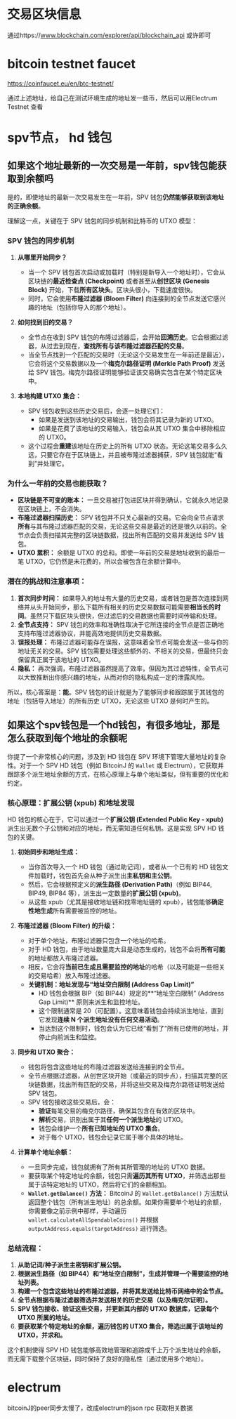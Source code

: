 # 交易区块信息
通过https://www.blockchain.com/explorer/api/blockchain_api 或许即可


# bitcoin testnet faucet
https://coinfaucet.eu/en/btc-testnet/

通过上述地址，给自己在测试环境生成的地址发一些币，然后可以用Electrum Testnet 查看

# spv节点， hd 钱包
## 如果这个地址最新的一次交易是一年前，spv钱包能获取到余额吗
是的，即使地址的最新一次交易发生在一年前，SPV 钱包**仍然能够获取到该地址的正确余额**。

理解这一点，关键在于 SPV 钱包的同步机制和比特币的 UTXO 模型：

### SPV 钱包的同步机制

1.  **从哪里开始同步？**
    * 当一个 SPV 钱包首次启动或加载时（特别是新导入一个地址时），它会从区块链的**最近检查点 (Checkpoint)** 或者甚至从**创世区块 (Genesis Block)** 开始，下载**所有区块头**。区块头很小，下载速度很快。
    * 同时，它会使用**布隆过滤器 (Bloom Filter)** 向连接到的全节点发送它感兴趣的地址（包括你导入的那个地址）。

2.  **如何找到旧的交易？**
    * 全节点在收到 SPV 钱包的布隆过滤器后，会开始**回溯历史**。它会根据过滤器，从过去到现在，**查找所有与该布隆过滤器匹配的交易**。
    * 当全节点找到一个匹配的交易时（无论这个交易发生在一年前还是最近），它会将这个交易数据以及一个**梅克尔路径证明 (Merkle Path Proof)** 发送给 SPV 钱包。梅克尔路径证明能够验证该交易确实包含在某个特定区块中。

3.  **本地构建 UTXO 集合：**
    * SPV 钱包收到这些历史交易后，会逐一处理它们：
        * 如果是发送到该地址的交易输出，钱包会将其记录为新的 UTXO。
        * 如果是花费了该地址的交易输入，钱包会从其 UTXO 集合中移除相应的 UTXO。
    * 这个过程会**重建**该地址在历史上的所有 UTXO 状态。无论这笔交易多么久远，只要它存在于区块链上，并且被布隆过滤器捕获，SPV 钱包就能“看到”并处理它。

### 为什么一年前的交易也能获取？

* **区块链是不可变的账本：** 一旦交易被打包进区块并得到确认，它就永久地记录在区块链上，不会消失。
* **布隆过滤器扫描历史：** SPV 钱包并不只关心最新的交易。它会向全节点请求**所有**与其布隆过滤器匹配的交易，无论这些交易是最近的还是很久以前的。全节点会负责扫描其完整的区块链数据，找出所有匹配的交易并发送给 SPV 钱包。
* **UTXO 累积：** 余额是 UTXO 的总和。即使一年前的交易是地址收到的最后一笔 UTXO，它仍然是未花费的，所以会被包含在余额计算中。

### 潜在的挑战和注意事项：

1.  **首次同步时间：** 如果导入的地址有大量的历史交易，或者钱包是首次连接到网络并从头开始同步，那么下载所有相关的历史交易数据可能需要**相当长的时间**。虽然只下载区块头很快，但过滤后的交易数据也需要时间传输和处理。
2.  **全节点支持：** SPV 钱包的效率和准确性取决于它所连接的全节点是否正确地支持布隆过滤器协议，并能高效地提供历史交易数据。
3.  **误报处理：** 布隆过滤器可能存在误报，这意味着全节点可能会发送一些与你的地址无关的交易。SPV 钱包需要处理这些额外的、不相关的交易，但最终只会保留真正属于该地址的 UTXO。
4.  **隐私：** 再次强调，布隆过滤器虽然提高了效率，但因为其过滤特性，全节点可以大致推断出你感兴趣的地址，从而对你的隐私构成一定的泄露风险。

所以，核心答案是：**能**。SPV 钱包的设计就是为了能够同步和跟踪属于其钱包的地址（包括导入地址）的所有历史 UTXO，无论这些 UTXO 是何时产生的。


## 如果这个spv钱包是一个hd钱包，有很多地址，那是怎么获取到每个地址的余额呢
你提了一个非常核心的问题，涉及到 HD 钱包在 SPV 环境下管理大量地址的复杂性。对于一个 SPV HD 钱包（例如 BitcoinJ 的 `Wallet` 或 Electrum），它获取并跟踪多个派生地址余额的方式，在核心原理上与单个地址类似，但有重要的优化和约定。

### 核心原理：扩展公钥 (xpub) 和地址发现

HD 钱包的核心在于，它可以通过一个**扩展公钥 (Extended Public Key - xpub)** 派生出无数个子公钥和对应的地址，而无需知道任何私钥。这是实现 SPV HD 钱包的关键。

1.  **初始同步和地址生成：**
    * 当你首次导入一个 HD 钱包（通过助记词），或者从一个已有的 HD 钱包文件加载时，钱包首先会从种子派生出**主私钥和主公钥**。
    * 然后，它会根据预定义的**派生路径 (Derivation Path)**（例如 BIP44, BIP49, BIP84 等），派生出一定数量的**扩展公钥 (xpub)**。
    * 从这些 xpub（尤其是接收地址链和找零地址链的 xpub），钱包能够**确定性地生成**所有需要被监控的地址。

2.  **布隆过滤器 (Bloom Filter) 的升级：**
    * 对于单个地址，布隆过滤器只包含一个地址的哈希。
    * 对于 HD 钱包，由于地址数量庞大且是动态生成的，钱包不会将**所有可能**的地址都放入布隆过滤器。
    * 相反，它会将**当前已生成且需要监控的地址**的哈希（以及可能是一些相关的交易哈希）放入布隆过滤器。
    * **关键机制：地址发现与“地址空白限制 (Address Gap Limit)”**
        * HD 钱包会根据 BIP（如 BIP44）规定的**“地址空白限制” (Address Gap Limit)** 原则来派生和监控地址。
        * 这个限制通常是 20（可配置）。这意味着钱包会持续派生地址，直到它发现**连续 N 个派生地址没有任何交易活动**。
        * 当达到这个限制时，钱包会认为它已经“看到了”所有已使用的地址，并停止向前派生和监控。

3.  **同步和 UTXO 聚合：**
    * 钱包将包含这些地址的布隆过滤器发送给连接到的全节点。
    * 全节点根据过滤器，从创世区块开始（或最近的同步点），扫描其完整的区块链数据，找出所有匹配的交易，并将这些交易及梅克尔路径证明发送给 SPV 钱包。
    * SPV 钱包接收这些交易后，会：
        * **验证**每笔交易的梅克尔路径，确保其包含在有效的区块中。
        * **解析**交易，识别出属于其**任何一个派生地址**的 UTXO。
        * 钱包会维护一个**所有已知地址的 UTXO 集合**。
        * 对于每个 UTXO，钱包会记录它属于哪个具体的地址。

4.  **计算单个地址余额：**
    * 一旦同步完成，钱包就拥有了所有其所管理的地址的 UTXO 数据。
    * 要获取某个特定地址的余额，钱包只需**遍历其所有 UTXO**，并筛选出那些属于该特定地址的 UTXO，然后将它们的金额相加。
    * **`Wallet.getBalance()` 方法：** BitcoinJ 的 `Wallet.getBalance()` 方法默认返回整个钱包（所有派生地址）的总余额。如果你需要单个地址的余额，你需要像之前示例中那样，手动遍历 `wallet.calculateAllSpendableCoins()` 并根据 `outputAddress.equals(targetAddress)` 进行筛选。

### 总结流程：

1.  **从助记词/种子派生主密钥和扩展公钥。**
2.  **根据派生路径（如 BIP44）和“地址空白限制”，生成并管理一个需要监控的地址列表。**
3.  **构建一个包含这些地址的布隆过滤器，并将其发送给比特币网络中的全节点。**
4.  **全节点根据布隆过滤器筛选并发送相关的历史交易（以及梅克尔证明）。**
5.  **SPV 钱包接收、验证这些交易，并更新其内部的 UTXO 数据库，记录每个 UTXO 所属的地址。**
6.  **要获取某个特定地址的余额，遍历钱包的 UTXO 集合，筛选出属于该地址的 UTXO，并求和。**

这个机制使得 SPV HD 钱包能够高效地管理和追踪成千上万个派生地址的余额，而无需下载整个区块链，同时保持了良好的隐私性（通过使用多个地址）。

# electrum
bitcoinJ的peer同步太慢了，改成electrum的json rpc 获取相关数据 